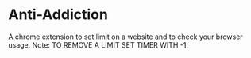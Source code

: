 # Anti-Addiction
A chrome extension to set limit on a website and to check your browser usage.
Note: TO REMOVE A LIMIT SET TIMER WITH -1.
